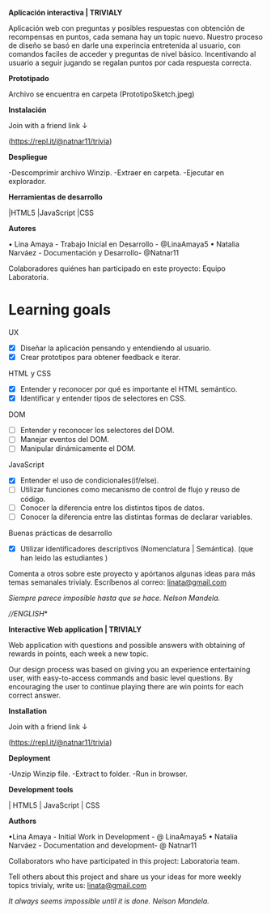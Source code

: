 **Aplicación interactiva | TRIVIALY**

Aplicación web con preguntas y posibles respuestas con obtención
de recompensas en puntos, cada semana hay un topic nuevo.
Nuestro proceso de diseño se basó en darle una experincia
entretenida al usuario, con comandos faciles de acceder y 
preguntas de nivel básico.
Incentivando al usuario a seguir jugando se regalan puntos
por cada respuesta correcta.


**Prototipado**

Archivo se encuentra en carpeta
(PrototipoSketch.jpeg) 

**Instalación**

Join with a friend link ↓

(https://repl.it/@natnar11/trivia)


**Despliegue** 

-Descomprimir archivo Winzip.
-Extraer en carpeta.
-Ejecutar en explorador.


**Herramientas de desarrollo**

|HTML5
|JavaScript
|CSS

**Autores**

•	Lina Amaya - Trabajo Inicial en Desarrollo - @LinaAmaya5
•	Natalia Narváez - Documentación y Desarrollo- @Natnar11

Colaboradores quiénes han participado en este proyecto:
Equipo Laboratoria.

# Learning goals
UX
- [X] Diseñar la aplicación pensando y entendiendo al usuario.
- [X] Crear prototipos para obtener feedback e iterar.
 
HTML y CSS
- [X] Entender y reconocer por qué es importante el HTML semántico.
- [X] Identificar y entender tipos de selectores en CSS.
 
DOM
- [ ] Entender y reconocer los selectores del DOM.
- [ ] Manejar eventos del DOM.
- [ ] Manipular dinámicamente el DOM.
 
JavaScript
- [X] Entender el uso de condicionales(if/else).
- [ ] Utilizar funciones como mecanismo de control de flujo y reuso de código.
- [ ] Conocer la diferencia entre los distintos tipos de datos.
- [ ] Conocer la diferencia entre las distintas formas de declarar variables.
 
Buenas prácticas de desarrollo
- [X] Utilizar identificadores descriptivos (Nomenclatura | Semántica). (que han leido las estudiantes )



Comenta a otros sobre este proyecto y apórtanos algunas ideas
para más temas semanales trivialy. Escríbenos al correo:
linata@gmail.com


*Siempre parece imposible hasta que se hace. Nelson Mandela.*


*//ENGLISH**


**Interactive Web application | TRIVIALY**

Web application with questions and possible answers with obtaining
of rewards in points, each week a new topic.

Our design process was based on giving you an experience
entertaining user, with easy-to-access commands and
basic level questions.
By encouraging the user to continue playing there are win points for each correct answer.


**Installation**

Join with a friend link ↓

(https://repl.it/@natnar11/trivia)


**Deployment**

-Unzip Winzip file.
-Extract to folder.
-Run in browser.


**Development tools**

| HTML5
| JavaScript
| CSS

**Authors**

•Lina Amaya - Initial Work in Development - @ LinaAmaya5
• Natalia Narváez - Documentation and development- @ Natnar11

Collaborators who have participated in this project:
Laboratoria team.


Tell others about this project and share us your ideas
for more weekly topics trivialy, write us:
linata@gmail.com

*It always seems impossible until it is done. Nelson Mandela.*